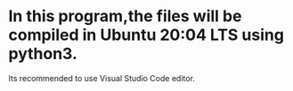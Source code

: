 # In this program,the files will be compiled in Ubuntu 20:04 LTS using python3.
Its recommended to use Visual Studio Code editor.

